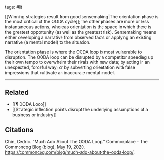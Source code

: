 tags: #lit 

[[Winning strategies result from good sensemaking|The orientation phase is the most critical of the OODA cycle]]; the other phases are more or less instantaneous actions, whereas orientation is the space in which there is the greatest opportunity (as well as the greatest risk). Sensemaking means either developing a narrative from observed facts or applying an existing narrative (a mental model) to the situation.

The orientation phase is where the OODA loop is most vulnerable to disruption. The OODA loop can be disrupted by a competitor speeding up their own tempo to overwhelm their rivals with new data; by acting in an unexpected, forceful way; or by subverting orientation with false impressions that cultivate an inaccurate mental model.

---
## Related
- [[¶ OODA Loop]]
- [[Strategic inflection points disrupt the underlying assumptions of a business or industry]]

## Citations
Chin, Cedric. “Much Ado About The OODA Loop.” Commonplace - The Commoncog Blog (blog), May 19, 2020. https://commoncog.com/blog/much-ado-about-the-ooda-loop/.